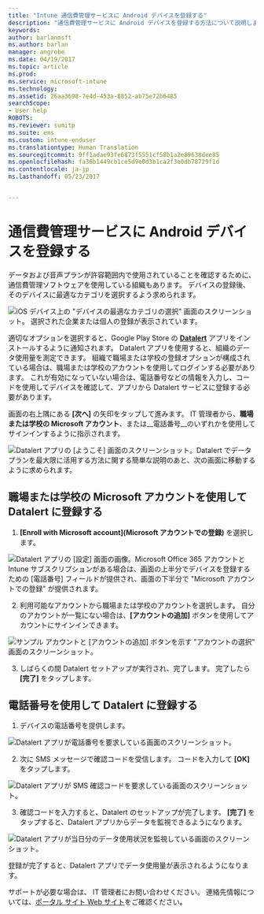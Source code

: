 ```yaml
---
title: "Intune 通信費管理サービスに Android デバイスを登録する"
description: "通信費管理サービスに Android デバイスを登録する方法について説明します。"
keywords: 
author: barlanmsft
ms.author: barlan
manager: angrobe
ms.date: 04/19/2017
ms.topic: article
ms.prod: 
ms.service: microsoft-intune
ms.technology: 
ms.assetid: 26aa3698-7e4d-453a-8852-ab75e72b6485
searchScope:
- User help
ROBOTS: 
ms.reviewer: sumitp
ms.suite: ems
ms.custom: intune-enduser
ms.translationtype: Human Translation
ms.sourcegitcommit: 9ff1adae93fe6873f5551cf58b1a2e89638dee85
ms.openlocfilehash: fa36b1449cb1ce5d9e0d3b1ca2f3e0db78729f1d
ms.contentlocale: ja-jp
ms.lasthandoff: 05/23/2017


---
```


# <a name="enroll-your-android-device-in-telecom-expense-management"></a>通信費管理サービスに Android デバイスを登録する

データおよび音声プランが許容範囲内で使用されていることを確認するために、通信費管理ソフトウェアを使用している組織もあります。 デバイスの登録後、そのデバイスに最適なカテゴリを選択するよう求められます。

![iOS デバイス上の "デバイスの最適なカテゴリの選択" 画面のスクリーンショット。 選択された企業または個人の登録が表示されています。](./media/and-enroll-11-tem-select-best-category.png)

適切なオプションを選択すると、Google Play Store の [__Datalert__](https://play.google.com/store/apps/details?id=fr.memobox.databox) アプリをインストールするように通知されます。 Datalert アプリを使用すると、組織のデータ使用量を測定できます。 組織で職場または学校の登録オプションが構成されている場合は、職場または学校のアカウントを使用してログインする必要があります。 これが有効になっていない場合は、電話番号などの情報を入力し、コードを使用してデバイスを確認して、アプリから Datalert サービスに登録する必要があります。

画面の右上隅にある __[次へ]__ の矢印をタップして進みます。 IT 管理者から、__職場または学校の Microsoft アカウント__、または__電話番号__のいずれかを使用してサインインするように指示されます。

  ![Datalert アプリの [ようこそ] 画面のスクリーンショット。Datalert でデータ プランを最大限に活用する方法に関する簡単な説明のあと、次の画面に移動するように求められます。](./media/and-enroll-12-tem-datalert-setup.png)

## <a name="enroll-into-datalert-using-your-microsoft-work-or-school-account"></a>職場または学校の Microsoft アカウントを使用して Datalert に登録する

1. __[Enroll with Microsoft account]\(Microsoft アカウントでの登録)__ を選択します。

  ![Datalert アプリの [設定] 画面の画像。Microsoft Office 365 アカウントと Intune サブスクリプションがある場合は、画面の上半分でデバイスを登録するための [電話番号] フィールドが提供され、画面の下半分で "Microsoft アカウントでの登録" が提供されます。](./media/and-enroll-12a-tem-datalert-enroll-msft-account.png)

2. 利用可能なアカウントから職場または学校のアカウントを選択します。 自分のアカウントが一覧にない場合は、**[アカウントの追加]** ボタンを使用してアカウントにサインインできます。

  ![サンプル アカウントと [アカウントの追加] ボタンを示す "アカウントの選択" 画面のスクリーンショット。](./media/and-enroll-12b-tem-datalert-enroll-select-msft-account.png)

3. しばらくの間 Datalert セットアップが実行され、完了します。 完了したら __[完了]__ をタップします。

## <a name="enroll-into-datalert-using-your-phone-number"></a>電話番号を使用して Datalert に登録する

1. デバイスの電話番号を提供します。

  ![Datalert アプリが電話番号を要求している画面のスクリーンショット。](./media/and-enroll-13-tem-datalert-phone-number.png)

2. 次に SMS メッセージで確認コードを受信します。 コードを入力して __[OK]__ をタップします。

  ![Datalert アプリが SMS 確認コードを要求している画面のスクリーンショット。](./media/and-enroll-14-tem-datalert-sms.png)

3. 確認コードを入力すると、Datalert のセットアップが完了します。 __[完了]__ をタップすると、Datalert アプリからデータを監視できるようになります。

  ![Datalert アプリが当日分のデータ使用状況を監視している画面のスクリーンショット。](./media/and-enroll-15-tem-datalert-monitoring-active.png)

登録が完了すると、Datalert アプリでデータ使用量が表示されるようになります。

サポートが必要な場合は、 IT 管理者にお問い合わせください。 連絡先情報については、[ポータル サイト Web サイト](http://portal.manage.microsoft.com)をご確認ください。

